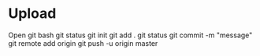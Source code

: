 # Upload
Open git bash
git status 
git init
git add .
git status
git commit -m "message"
git remote add origin <Link>
git push -u origin master

